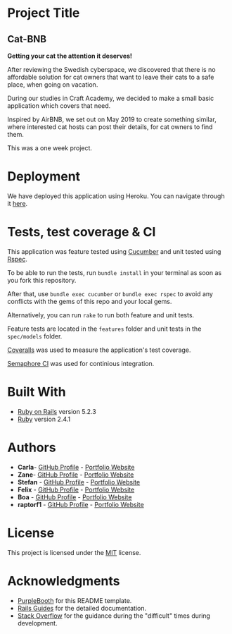 # Project Title

## **Cat-BNB** 
**Getting your cat the attention it deserves!**

After reviewing the Swedish cyberspace, we discovered that there is no affordable solution for cat owners that want to leave their cats to a safe place, when going on vacation.

During our studies in Craft Academy, we decided to make a small basic application which covers that need.

Inspired by AirBNB, we set out on May 2019 to create something similar, where interested cat hosts can post their details, for cat owners to find them.

This was a one week project.

# Deployment

We have deployed this application using Heroku. You can navigate through it [here]().

# Tests, test coverage & CI

This application was feature tested using [Cucumber](https://cucumber.io/) and unit tested using [Rspec](https://rspec.info/).

To be able to run the tests, run `bundle install` in your terminal as soon as you fork this repository.

After that, use `bundle exec cucumber` or `bundle exec rspec` to avoid any conflicts with the gems of this repo and your local gems.

Alternatively, you can run `rake` to run both feature and unit tests.

Feature tests are located in the `features` folder and unit tests in the `spec/models` folder.

[Coveralls](https://coveralls.io/) was used to measure the application's test coverage.

[Semaphore CI](https://semaphoreci.com/) was used for continious integration.

# Built With

* [Ruby on Rails](https://rubyonrails.org/) version 5.2.3
* [Ruby](https://www.ruby-lang.org/en/) version 2.4.1

# Authors

* **Carla**- [GitHub Profile](https://github.com/Carrosen) - [Portfolio Website](https://portfolio-carla-rosen.netlify.com/)
* **Zane**- [GitHub Profile](https://github.com/zanenkn) - [Portfolio Website](https://zanenkn.netlify.com/)
* **Stefan** - [GitHub Profile](https://github.com/stefankarlberg) - [Portfolio Website](https://mystifying-einstein-390384.netlify.com/)
* **Felix** - [GitHub Profile](https://github.com/leiter007) - [Portfolio Website](https://felix-react-portfolio.netlify.com/)
* **Boa** - [GitHub Profile](https://github.com/SnailCoder1) - [Portfolio Website](https://boamatule.netlify.com/)
* **raptorf1** - [GitHub Profile](https://github.com/raptorf1) - [Portfolio Website](https://gtomaras-portfolio.netlify.com/)

# License

This project is licensed under the [MIT](https://opensource.org/licenses/MIT) license.

# Acknowledgments

* [PurpleBooth](https://github.com/PurpleBooth) for this README template.
* [Rails Guides](https://guides.rubyonrails.org/index.html) for the detailed documentation.
* [Stack Overflow](https://stackoverflow.com/) for the guidance during the "difficult" times during development.
